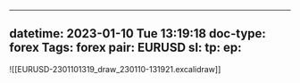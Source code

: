 
---
datetime: 2023-01-10 Tue 13:19:18
doc-type: forex
Tags: forex
pair: EURUSD
sl:
tp:
ep:
---
![[EURUSD-2301101319_draw_230110-131921.excalidraw]]
